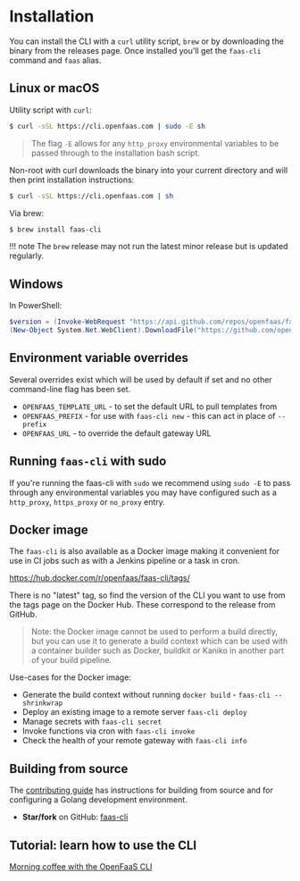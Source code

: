 # Installation

You can install the CLI with a `curl` utility script, `brew` or by downloading the binary from the releases page. Once installed you'll get the `faas-cli` command and `faas` alias.

## Linux or macOS

Utility script with `curl`:

```bash
$ curl -sSL https://cli.openfaas.com | sudo -E sh
```

> The flag `-E` allows for any `http_proxy` environmental variables to be passed through to the installation bash script.

Non-root with curl downloads the binary into your current directory and will then print installation instructions:

```bash
$ curl -sSL https://cli.openfaas.com | sh
```

Via brew:

```bash
$ brew install faas-cli
```

!!! note
    The `brew` release may not run the latest minor release but is updated regularly.

## Windows

In PowerShell:

```powershell
$version = (Invoke-WebRequest "https://api.github.com/repos/openfaas/faas-cli/releases/latest" | ConvertFrom-Json)[0].tag_name
(New-Object System.Net.WebClient).DownloadFile("https://github.com/openfaas/faas-cli/releases/download/$version/faas-cli.exe", "faas-cli.exe")
```

## Environment variable overrides

Several overrides exist which will be used by default if set and no other command-line flag has been set.

* `OPENFAAS_TEMPLATE_URL` - to set the default URL to pull templates from
* `OPENFAAS_PREFIX` - for use with `faas-cli new` - this can act in place of `--prefix`
* `OPENFAAS_URL` - to override the default gateway URL

## Running `faas-cli` with sudo

If you're running the faas-cli with `sudo` we recommend using `sudo -E` to pass through any environmental variables you may have configured such as a `http_proxy`, `https_proxy` or `no_proxy` entry.

## Docker image

The `faas-cli` is also available as a Docker image making it convenient for use in CI jobs such as with a Jenkins pipeline or a task in cron.

https://hub.docker.com/r/openfaas/faas-cli/tags/

There is no "latest" tag, so find the version of the CLI you want to use from the tags page on the Docker Hub. These correspond to the release from GitHub.

> Note: the Docker image cannot be used to perform a build directly, but you can use it to generate a build context which can be used with a container builder such as Docker, buildkit or Kaniko in another part of your build pipeline.

Use-cases for the Docker image:

* Generate the build context without running `docker build`  - `faas-cli --shrinkwrap` 
* Deploy an existing image to a remote server `faas-cli deploy`
* Manage secrets with `faas-cli secret`
* Invoke functions via cron with `faas-cli invoke`
* Check the health of your remote gateway with `faas-cli info`

## Building from source

The [contributing guide](../contributing) has instructions for building from source and for configuring a Golang development environment. 

* **Star/fork** on GitHub: [faas-cli](https://github.com/openfaas/faas-cli)

## Tutorial: learn how to use the CLI

[Morning coffee with the OpenFaaS CLI](https://blog.alexellis.io/quickstart-openfaas-cli/)
